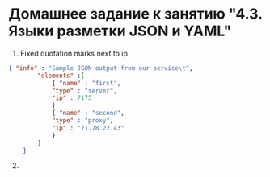 # Домашнее задание к занятию "4.3. Языки разметки JSON и YAML"

1. Fixed quotation marks next to ip
````json
{ "info" : "Sample JSON output from our service\t",
        "elements" :[ 
            { "name" : "first",
            "type" : "server",
            "ip" : 7175 
            }
            { "name" : "second",
            "type" : "proxy",
            "ip" : "71.78.22.43"
            }
        ]
    }
````
2.